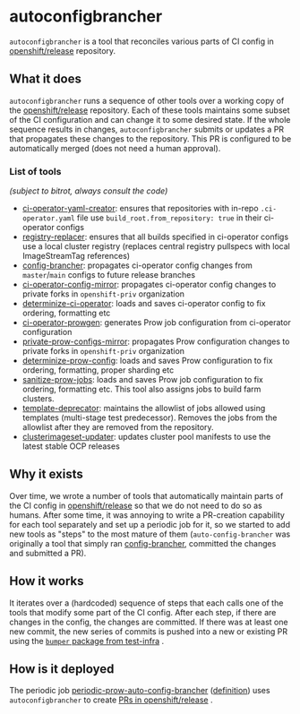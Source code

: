 # autoconfigbrancher

`autoconfigbrancher` is a tool that reconciles various parts of CI config
in [openshift/release](https://github.com/openshift/release/) repository.

## What it does

`autoconfigbrancher` runs a sequence of other tools over a working copy of
the [openshift/release](https://github.com/openshift/release/) repository. Each of these tools maintains some subset of
the CI configuration and can change it to some desired state. If the whole sequence results in changes,
`autoconfigbrancher` submits or updates a PR that propagates these changes to the repository. This PR is configured to
be automatically merged (does not need a human approval).

### List of tools

_(subject to bitrot, always consult the code)_

- [ci-operator-yaml-creator](https://github.com/openshift/ci-tools/tree/master/cmd/ci-operator-yaml-creator): ensures
  that repositories with in-repo `.ci-operator.yaml` file use `build_root.from_repository: true` in their ci-operator
  configs
- [registry-replacer](https://github.com/openshift/ci-tools/tree/master/cmd/registry-replacer): ensures that all builds
  specified in ci-operator configs use a local cluster registry (replaces central registry pullspecs with local
  ImageStreamTag references)
- [config-brancher](https://github.com/openshift/ci-tools/tree/master/cmd/config-brancher): propagates ci-operator
  config changes from `master`/`main` configs to future release branches
- [ci-operator-config-mirror](https://github.com/openshift/ci-tools/tree/master/cmd/ci-operator-config-mirror):
  propagates ci-operator config changes to private forks in `openshift-priv` organization
- [determinize-ci-operator](https://github.com/openshift/ci-tools/tree/master/cmd/determinize-ci-operator): loads and
  saves ci-operator config to fix ordering, formatting etc
- [ci-operator-prowgen](https://github.com/openshift/ci-tools/tree/master/cmd/ci-operator-prowgen): generates Prow job
  configuration from ci-operator configuration
- [private-prow-configs-mirror](https://github.com/openshift/ci-tools/tree/master/cmd/private-prow-configs-mirror):
  propagates Prow configuration changes to private forks in `openshift-priv` organization
- [determinize-prow-config](https://github.com/openshift/ci-tools/tree/master/cmd/private-prow-configs-mirror): loads
  and saves Prow configuration to fix ordering, formatting, proper sharding etc
- [sanitize-prow-jobs](https://github.com/openshift/ci-tools/tree/master/cmd/sanitize-prow-jobs): loads and saves Prow
  job configuration to fix ordering, formatting etc. This tool also assigns jobs to build farm clusters.
- [template-deprecator](https://github.com/openshift/ci-tools/tree/master/cmd/template-deprecator): maintains the
  allowlist of jobs allowed using templates (multi-stage test predecessor). Removes the jobs from the allowlist after
  they are removed from the repository.
- [clusterimageset-updater](https://github.com/openshift/ci-tools/tree/master/cmd/clusterimageset-updater): updates
  cluster pool manifests to use the latest stable OCP releases

## Why it exists

Over time, we wrote a number of tools that automatically maintain parts of the CI config
in [openshift/release](https://github.com/openshift/release/) so that we do not need to do so as humans. After some
time, it was annoying to write a PR-creation capability for each tool separately and set up a periodic job for it, so we
started to add new tools as "steps" to the most mature of them (`auto-config-brancher` was originally a tool that simply
ran [config-brancher](https://github.com/openshift/ci-tools/tree/master/cmd/config-brancher), committed the changes and
submitted a PR).

## How it works

It iterates over a (hardcoded) sequence of steps that each calls one of the tools that modify some part of the CI
config. After each step, if there are changes in the config, the changes are committed. If there was at least one new
commit, the new series of commits is pushed into a new or existing PR using
the [`bumper` package from test-infra](https://github.com/kubernetes/test-infra/blob/master/prow/cmd/generic-autobumper/bumper/bumper.go)
.

## How is it deployed

The periodic
job [periodic-prow-auto-config-brancher](https://prow.ci.openshift.org/?job=periodic-prow-auto-config-brancher) ([definition](https://github.com/openshift/release/blob/master/ci-operator/jobs/infra-periodics.yaml#L828-L875))
uses `autoconfigbrancher` to
create [PRs in openshift/release](https://github.com/openshift/release/pulls?q=is%3Apr+%22Automate+config+brancher%22+is%3Aclosed+sort%3Acreated-desc)
.
